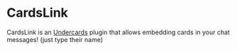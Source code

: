 # CardsLink
CardsLink is an [Undercards](https://feildmaster.github.io/UnderScript/) plugin that allows embedding cards in your chat messages! (just type their name)
